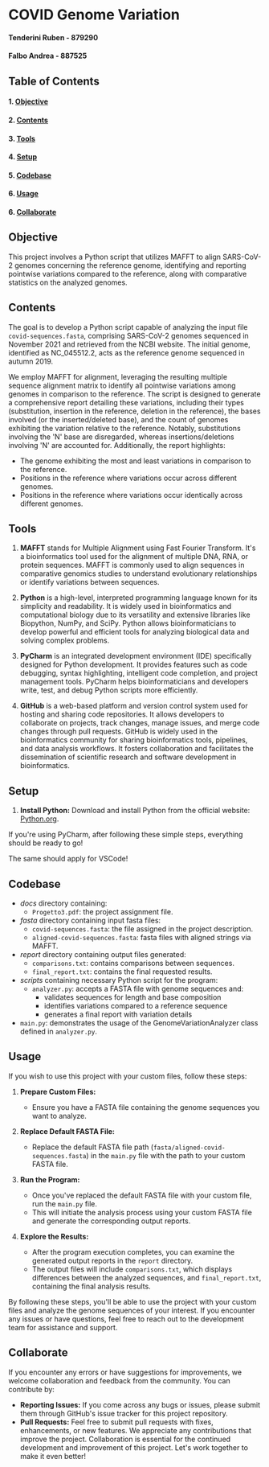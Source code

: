# COVID Genome Variation

#### Tenderini Ruben - 879290
#### Falbo Andrea - 887525

## Table of Contents

#### 1. [Objective](#objective)
#### 2. [Contents](#contents)
#### 3. [Tools](#tools)
#### 4. [Setup](#setup)
#### 5. [Codebase](#codebase)
#### 6. [Usage](#usage)
#### 6.  [Collaborate](#collaborate)

## Objective
This project involves a Python script that utilizes MAFFT to align SARS-CoV-2 genomes concerning the reference genome, 
identifying and reporting pointwise variations compared to the reference, along with comparative statistics on the analyzed genomes.

## Contents

The goal is to develop a Python script capable of analyzing the input file `covid-sequences.fasta`, comprising SARS-CoV-2 genomes sequenced in November 2021 and retrieved from the NCBI website. The initial genome, identified as NC_045512.2, acts as the reference genome sequenced in autumn 2019.

We employ MAFFT for alignment, leveraging the resulting multiple sequence alignment matrix to identify all pointwise variations among genomes in comparison to the reference. The script is designed to generate a comprehensive report detailing these variations, including their types (substitution, insertion in the reference, deletion in the reference), the bases involved (or the inserted/deleted base), and the count of genomes exhibiting the variation relative to the reference. Notably, substitutions involving the 'N' base are disregarded, whereas insertions/deletions involving 'N' are accounted for. Additionally, the report highlights:
- The genome exhibiting the most and least variations in comparison to the reference.
- Positions in the reference where variations occur across different genomes.
- Positions in the reference where variations occur identically across different genomes.


## Tools

1. **MAFFT** stands for Multiple Alignment using Fast Fourier Transform. It's a bioinformatics tool used for the 
alignment of multiple DNA, RNA, or protein sequences. MAFFT is commonly used to align sequences in comparative genomics 
studies to understand evolutionary relationships or identify variations between sequences.

2. **Python** is a high-level, interpreted programming language known for its simplicity and readability. It is widely used in bioinformatics and computational biology due to its versatility and extensive libraries like Biopython, NumPy, and SciPy. Python allows bioinformaticians to develop powerful and efficient tools for analyzing biological data and solving complex problems.

3. **PyCharm** is an integrated development environment (IDE) specifically designed for Python development. It provides features such as code debugging, syntax highlighting, intelligent code completion, and project management tools. PyCharm helps bioinformaticians and developers write, test, and debug Python scripts more efficiently.

4. **GitHub** is a web-based platform and version control system used for hosting and sharing code repositories. It allows developers to collaborate on projects, track changes, manage issues, and merge code changes through pull requests. GitHub is widely used in the bioinformatics community for sharing bioinformatics tools, pipelines, and data analysis workflows. It fosters collaboration and facilitates the dissemination of scientific research and software development in bioinformatics.

## Setup

1. **Install Python:** Download and install Python from the official website: [Python.org](https://www.python.org/).

If you're using PyCharm, after following these simple steps, everything should be ready to go!

The same should apply for VSCode!

## Codebase
- *docs* directory containing:
  - `Progetto3.pdf`: the project assignment file.
- *fasta* directory containing input fasta files:
  - `covid-sequences.fasta`: the file assigned in the project description.
  - `aligned-covid-sequences.fasta`: fasta files with aligned strings via MAFFT.
- *report* directory containing output files generated:
  - `comparisons.txt`: contains comparisons between sequences.
  - `final_report.txt`: contains the final requested results.
- *scripts* containing necessary Python script for the program:
  - `analyzer.py`: accepts a FASTA file with genome sequences and:
    - validates sequences for length and base composition
    - identifies variations compared to a reference sequence 
    - generates a final report with variation details
- `main.py`: demonstrates the usage of the GenomeVariationAnalyzer class defined in `analyzer.py`. 

## Usage

If you wish to use this project with your custom files, follow these steps:

1. **Prepare Custom Files:**
   - Ensure you have a FASTA file containing the genome sequences you want to analyze.
   
2. **Replace Default FASTA File:**
   - Replace the default FASTA file path (`fasta/aligned-covid-sequences.fasta`) in the `main.py` file with the path to your custom FASTA file.

3. **Run the Program:**
   - Once you've replaced the default FASTA file with your custom file, run the `main.py` file.
   - This will initiate the analysis process using your custom FASTA file and generate the corresponding output reports.

4. **Explore the Results:**
   - After the program execution completes, you can examine the generated output reports in the `report` directory.
   - The output files will include `comparisons.txt`, which displays differences between the analyzed sequences, and `final_report.txt`, containing the final analysis results.

By following these steps, you'll be able to use the project with your custom files and analyze the genome sequences of your interest. If you encounter any issues or have questions, feel free to reach out to the development team for assistance and support.


## Collaborate
If you encounter any errors or have suggestions for improvements, we welcome collaboration and feedback from the community. You can contribute by:
- **Reporting Issues:** If you come across any bugs or issues, please submit them through GitHub's issue tracker for this project repository.
- **Pull Requests:** Feel free to submit pull requests with fixes, enhancements, or new features. We appreciate any contributions that improve the project.
Collaboration is essential for the continued development and improvement of this project. Let's work together to make it even better!